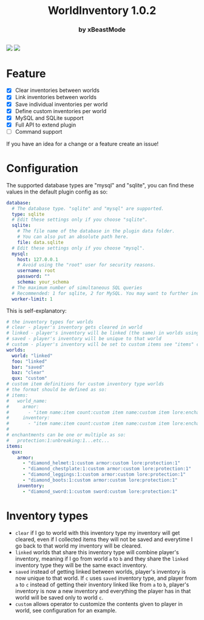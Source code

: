 # <div style="text-align: center;">WorldInventory 1.0.2</div>
### <div style="text-align: center;">by xBeastMode</div>

<div style="text-align: center;">
<img src="https://github.com/xBeastMode/WorldInventory/raw/master/icon.png" alt="">
</div>

[![](https://poggit.pmmp.io/shield.api/WorldInventory)](https://poggit.pmmp.io/p/WorldInventory)
[![](https://poggit.pmmp.io/shield.dl/WorldInventory)](https://poggit.pmmp.io/p/WorldInventory)
# Feature
- [x] Clear inventories between worlds
- [x] Link inventories between worlds
- [x] Save individual inventories per world
- [x] Define custom inventories per world
- [x] MySQL and SQLite support
- [x] Full API to extend plugin
- [ ] Command support

If you have an idea for a change or a feature create an issue!

# Configuration

The supported database types are "mysql" and "sqlite", you can find these values in the default plugin config as so:
```yaml
database:
  # The database type. "sqlite" and "mysql" are supported.
  type: sqlite
  # Edit these settings only if you choose "sqlite".
  sqlite:
    # The file name of the database in the plugin data folder.
    # You can also put an absolute path here.
    file: data.sqlite
  # Edit these settings only if you choose "mysql".
  mysql:
    host: 127.0.0.1
    # Avoid using the "root" user for security reasons.
    username: root
    password: ""
    schema: your_schema
  # The maximum number of simultaneous SQL queries
  # Recommended: 1 for sqlite, 2 for MySQL. You may want to further increase this value if your MySQL connection is very slow.
  worker-limit: 1
```

This is self-explanatory:
```yaml
# the inventory types for worlds
# clear - player's inventory gets cleared in world
# linked - player's inventory will be linked (the same) in worlds using this type
# saved - player's inventory will be unique to that world
# custom - player's inventory will be set to custom items see "items" config for example
worlds:
  world: "linked"
  foo: "linked"
  bar: "saved"
  baz: "clear"
  qux: "custom"
# custom item definitions for custom inventory type worlds
# the format should be defined as so:
# items:
#   world_name:
#     armor:
#       - "item name:item count:custom item name:custom item lore:enchantments..."
#     inventory:
#       - "item name:item count:custom item name:custom item lore:enchantments..."
#
# enchantments can be one or multiple as so:
#   protection:1:unbreaking:1...etc...
items:
  qux:
    armor:
      - "diamond_helmet:1:custom armor:custom lore:protection:1"
      - "diamond_chestplate:1:custom armor:custom lore:protection:1"
      - "diamond_leggings:1:custom armor:custom lore:protection:1"
      - "diamond_boots:1:custom armor:custom lore:protection:1"
    inventory:
      - "diamond_sword:1:custom sword:custom lore:protection:1"
```

# Inventory types
- `clear` if I go to world with this inventory type my inventory will get cleared, even if I collected items they will not be saved and everytime I go back to that world my inventory will be cleared.
- `linked` worlds that share this inventory type will combine player's inventory, meaning if I go from world `a` to `b` and they share the `linked` inventory type they will be the same exact inventory.
- `saved` instead of getting linked between worlds, player's inventory is now unique to that world. If `c` uses `saved` inventory type, and player from `a` to `c` instead of getting their inventory linked like from `a` to `b`, player's inventory is now a new inventory and everything the player has in that world will be saved only to world `c`.
- `custom` allows operator to customize the contents given to player in world, see configuration for an example.